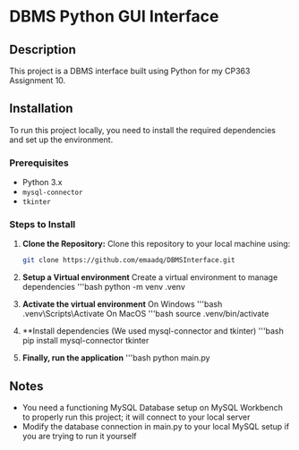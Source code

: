 # DBMS Python GUI Interface

## Description
This project is a DBMS interface built using Python for my CP363 Assignment 10.

## Installation

To run this project locally, you need to install the required dependencies and set up the environment.

### Prerequisites
- Python 3.x
- `mysql-connector`
- `tkinter`

### Steps to Install

1. **Clone the Repository:**
   Clone this repository to your local machine using:
   ```bash
   git clone https://github.com/emaadq/DBMSInterface.git

2. **Setup a Virtual environment**
  Create a virtual environment to manage dependencies
'''bash
python -m venv .venv

3. **Activate the virtual environment**
On Windows
'''bash
.venv\Scripts\Activate
On MacOS
'''bash
source .venv/bin/activate

4. **Install dependencies (We used mysql-connector and tkinter)
   '''bash
   pip install mysql-connector tkinter

5. **Finally, run the application**
   '''bash
   python main.py

## Notes
- You need a functioning MySQL Database setup on MySQL Workbench to properly run this project; it will connect to your local server
- Modify the database connection in main.py to your local MySQL setup if you are trying to run it yourself


